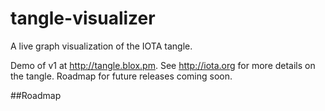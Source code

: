 # tangle-visualizer
A live graph visualization of the IOTA tangle.

Demo of v1 at http://tangle.blox.pm. See http://iota.org for more details on the tangle. Roadmap for future releases coming soon.


##Roadmap
#
